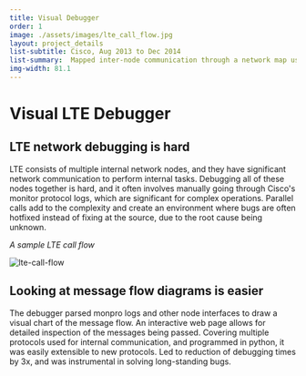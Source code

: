 ```yaml
---
title: Visual Debugger
order: 1
image: ./assets/images/lte_call_flow.jpg
layout: project_details
list-subtitle: Cisco, Aug 2013 to Dec 2014
list-summary:  Mapped inter-node communication through a network map using Cisco's monitor protocol.
img-width: 81.1
---
```


# Visual LTE Debugger

## LTE network debugging is hard

LTE consists of multiple internal network nodes, and they have significant network communication to perform internal tasks. Debugging all of these nodes together is hard, and it often involves manually going through Cisco's monitor protocol logs, which are significant for complex operations. Parallel calls add to the complexity and create an environment where bugs are often hotfixed instead of fixing at the source, due to the root cause being unknown.

*A sample LTE call flow*

![lte-call-flow](./assets/images/lte_call_flow.jpg)

## Looking at message flow diagrams is easier

The debugger parsed monpro logs and other node interfaces to draw a visual chart of the message flow. An interactive web page allows for detailed inspection of the messages being passed. Covering multiple protocols used for internal communication, and programmed in python, it was easily extensible to new protocols. Led to reduction of debugging times by 3x, and was instrumental in solving long-standing bugs.

